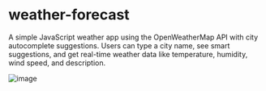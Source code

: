 # weather-forecast
A simple JavaScript weather app using the OpenWeatherMap API with city autocomplete suggestions. Users can type a city name, see smart suggestions, and get real-time weather data like temperature, humidity, wind speed, and description.

![image](https://github.com/user-attachments/assets/65440160-4ecc-4d79-9d02-ad81a325b31f)
